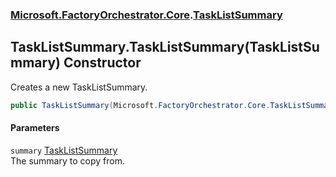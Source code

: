 ### [Microsoft.FactoryOrchestrator.Core](Microsoft_FactoryOrchestrator_Core.md 'Microsoft.FactoryOrchestrator.Core').[TaskListSummary](TaskListSummary.md 'Microsoft.FactoryOrchestrator.Core.TaskListSummary')
## TaskListSummary.TaskListSummary(TaskListSummary) Constructor
Creates a new TaskListSummary.  
```csharp
public TaskListSummary(Microsoft.FactoryOrchestrator.Core.TaskListSummary summary);
```
#### Parameters
<a name='Microsoft_FactoryOrchestrator_Core_TaskListSummary_TaskListSummary(Microsoft_FactoryOrchestrator_Core_TaskListSummary)_summary'></a>
`summary` [TaskListSummary](TaskListSummary.md 'Microsoft.FactoryOrchestrator.Core.TaskListSummary')  
The summary to copy from.
  
